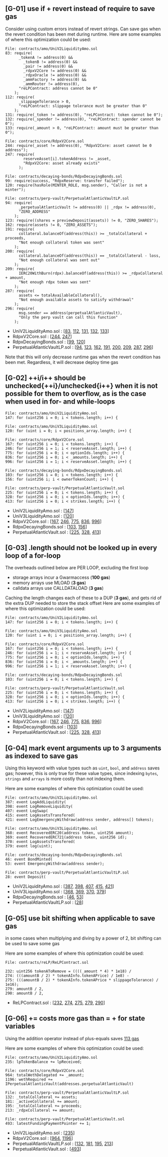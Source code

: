 ## [G-01] use if + revert instead of require to save gas

Consider using custom errors instead of revert strings. Can save gas when the revert condition has been met during runtime.
Here are some examples of where this optimization could be used:
```
File: contracts/amo/UniV2LiquidityAmo.sol
83: require(
      _tokenA != address(0) &&
        _tokenB != address(0) &&
        _pair != address(0) &&
        _rdpxV2Core != address(0) &&
        _rdpxOracle != address(0) &&
        _ammFactory != address(0) &&
        _ammRouter != address(0),
      "reLPContract: address cannot be 0"
    );
112: require(
      _slippageTolerance > 0,
      "reLPContract: slippage tolerance must be greater than 0"
    );
131: require(_token != address(0), "reLPContract: token cannot be 0");
132: require(_spender != address(0), "reLPContract: spender cannot be 0");
133: require(_amount > 0, "reLPContract: amount must be greater than 0");

File: contracts/core/RdpxV2Core.sol
244: require(_asset != address(0), "RdpxV2Core: asset cannot be 0 address");
247: require(
        reserveAsset[i].tokenAddress != _asset,
        "RdpxV2Core: asset already exists"
      );

File: contracts/decaying-bonds/RdpxDecayingBonds.sol
99: require(success, "RdpxReserve: transfer failed");
120: require(hasRole(MINTER_ROLE, msg.sender), "Caller is not a minter");

File: contracts/perp-vault/PerpetualAtlanticVaultLP.sol
94: require(
      _perpetualAtlanticVault != address(0) || _rdpx != address(0),
      "ZERO_ADDRESS"
    );
123: require((shares = previewDeposit(assets)) != 0, "ZERO_SHARES");
162: require(assets != 0, "ZERO_ASSETS");
191: require(
      collateral.balanceOf(address(this)) >= _totalCollateral + proceeds,
      "Not enough collateral token was sent"
    );
200: require(
      collateral.balanceOf(address(this)) == _totalCollateral - loss,
      "Not enough collateral was sent out"
    );
209: require(
      IERC20WithBurn(rdpx).balanceOf(address(this)) >= _rdpxCollateral + amount,
      "Not enough rdpx token was sent"
    );
287: require(
      assets <= totalAvailableCollateral(),
      "Not enough available assets to satisfy withdrawal"
    );
296: require(
      msg.sender == address(perpetualAtlanticVault),
      "Only the perp vault can call this function"
    );

```
 - UniV2LiquidityAmo.sol : [[83](https://github.com/code-423n4/2023-08-dopex/blob/0ea4387a4851cd6c8811dfb61da95a677f3f63ae/contracts/amo/UniV2LiquidityAmo.sol#L83), [112](https://github.com/code-423n4/2023-08-dopex/blob/0ea4387a4851cd6c8811dfb61da95a677f3f63ae/contracts/amo/UniV2LiquidityAmo.sol#L112), [131](https://github.com/code-423n4/2023-08-dopex/blob/0ea4387a4851cd6c8811dfb61da95a677f3f63ae/contracts/amo/UniV2LiquidityAmo.sol#L131), [132](https://github.com/code-423n4/2023-08-dopex/blob/0ea4387a4851cd6c8811dfb61da95a677f3f63ae/contracts/amo/UniV2LiquidityAmo.sol#L132), [133](https://github.com/code-423n4/2023-08-dopex/blob/0ea4387a4851cd6c8811dfb61da95a677f3f63ae/contracts/amo/UniV2LiquidityAmo.sol#L133)]
 - RdpxV2Core.sol : [[244](https://github.com/code-423n4/2023-08-dopex/blob/0ea4387a4851cd6c8811dfb61da95a677f3f63ae/contracts/core/RdpxV2Core.sol#L244), [247](https://github.com/code-423n4/2023-08-dopex/blob/0ea4387a4851cd6c8811dfb61da95a677f3f63ae/contracts/core/RdpxV2Core.sol#L247)]
 - RdpxDecayingBonds.sol : [[99](https://github.com/code-423n4/2023-08-dopex/blob/0ea4387a4851cd6c8811dfb61da95a677f3f63ae/contracts/decaying-bonds/RdpxDecayingBonds.sol#L99), [120](https://github.com/code-423n4/2023-08-dopex/blob/0ea4387a4851cd6c8811dfb61da95a677f3f63ae/contracts/decaying-bonds/RdpxDecayingBonds.sol#L120)]
 - PerpetualAtlanticVaultLP.sol : [[94](https://github.com/code-423n4/2023-08-dopex/blob/0ea4387a4851cd6c8811dfb61da95a677f3f63ae/contracts/perp-vault/PerpetualAtlanticVaultLP.sol#L94), [123](https://github.com/code-423n4/2023-08-dopex/blob/0ea4387a4851cd6c8811dfb61da95a677f3f63ae/contracts/perp-vault/PerpetualAtlanticVaultLP.sol#L123), [162](https://github.com/code-423n4/2023-08-dopex/blob/0ea4387a4851cd6c8811dfb61da95a677f3f63ae/contracts/perp-vault/PerpetualAtlanticVaultLP.sol#L162), [191](https://github.com/code-423n4/2023-08-dopex/blob/0ea4387a4851cd6c8811dfb61da95a677f3f63ae/contracts/perp-vault/PerpetualAtlanticVaultLP.sol#L191), [200](https://github.com/code-423n4/2023-08-dopex/blob/0ea4387a4851cd6c8811dfb61da95a677f3f63ae/contracts/perp-vault/PerpetualAtlanticVaultLP.sol#L200), [209](https://github.com/code-423n4/2023-08-dopex/blob/0ea4387a4851cd6c8811dfb61da95a677f3f63ae/contracts/perp-vault/PerpetualAtlanticVaultLP.sol#L209), [287](https://github.com/code-423n4/2023-08-dopex/blob/0ea4387a4851cd6c8811dfb61da95a677f3f63ae/contracts/perp-vault/PerpetualAtlanticVaultLP.sol#L287), [296](https://github.com/code-423n4/2023-08-dopex/blob/0ea4387a4851cd6c8811dfb61da95a677f3f63ae/contracts/perp-vault/PerpetualAtlanticVaultLP.sol#L296)]

Note that this will only decrease runtime gas when the revert condition has been met. Regardless, it will decrease deploy time gas


## [G-02] ++i/i++ should be unchecked{++i}/unchecked{i++} when it is not possible for them to overflow, as is the case when used in for- and while-loops
```
File: contracts/amo/UniV2LiquidityAmo.sol
147: for (uint256 i = 0; i < tokens.length; i++) {

File: contracts/amo/UniV3LiquidityAmo.sol
120: for (uint i = 0; i < positions_array.length; i++) {

File: contracts/core/RdpxV2Core.sol
167: for (uint256 i = 0; i < tokens.length; i++) {
246: for (uint256 i = 1; i < reserveAsset.length; i++) {
775: for (uint256 i = 0; i < optionIds.length; i++) {
836: for (uint256 i = 0; i < _amounts.length; i++) {
996: for (uint256 i = 1; i < reserveAsset.length; i++) {

File: contracts/decaying-bonds/RdpxDecayingBonds.sol
103: for (uint256 i = 0; i < tokens.length; i++) {
156: for (uint256 i; i < ownerTokenCount; i++) {

File: contracts/perp-vault/PerpetualAtlanticVault.sol
225: for (uint256 i = 0; i < tokens.length; i++) {
328: for (uint256 i = 0; i < optionIds.length; i++) {
413: for (uint256 i = 0; i < strikes.length; i++) {

```
 - UniV2LiquidityAmo.sol : [[147](https://github.com/code-423n4/2023-08-dopex/blob/0ea4387a4851cd6c8811dfb61da95a677f3f63ae/contracts/amo/UniV2LiquidityAmo.sol#L147)]
 - UniV3LiquidityAmo.sol : [[120](https://github.com/code-423n4/2023-08-dopex/blob/0ea4387a4851cd6c8811dfb61da95a677f3f63ae/contracts/amo/UniV3LiquidityAmo.sol#L120)]
 - RdpxV2Core.sol : [[167](https://github.com/code-423n4/2023-08-dopex/blob/0ea4387a4851cd6c8811dfb61da95a677f3f63ae/contracts/core/RdpxV2Core.sol#L167), [246](https://github.com/code-423n4/2023-08-dopex/blob/0ea4387a4851cd6c8811dfb61da95a677f3f63ae/contracts/core/RdpxV2Core.sol#L246), [775](https://github.com/code-423n4/2023-08-dopex/blob/0ea4387a4851cd6c8811dfb61da95a677f3f63ae/contracts/core/RdpxV2Core.sol#L775), [836](https://github.com/code-423n4/2023-08-dopex/blob/0ea4387a4851cd6c8811dfb61da95a677f3f63ae/contracts/core/RdpxV2Core.sol#L836), [996](https://github.com/code-423n4/2023-08-dopex/blob/0ea4387a4851cd6c8811dfb61da95a677f3f63ae/contracts/core/RdpxV2Core.sol#L996)]
 - RdpxDecayingBonds.sol : [[103](https://github.com/code-423n4/2023-08-dopex/blob/0ea4387a4851cd6c8811dfb61da95a677f3f63ae/contracts/decaying-bonds/RdpxDecayingBonds.sol#L103), [156](https://github.com/code-423n4/2023-08-dopex/blob/0ea4387a4851cd6c8811dfb61da95a677f3f63ae/contracts/decaying-bonds/RdpxDecayingBonds.sol#L156)]
 - PerpetualAtlanticVault.sol : [[225](https://github.com/code-423n4/2023-08-dopex/blob/0ea4387a4851cd6c8811dfb61da95a677f3f63ae/contracts/perp-vault/PerpetualAtlanticVault.sol#L225), [328](https://github.com/code-423n4/2023-08-dopex/blob/0ea4387a4851cd6c8811dfb61da95a677f3f63ae/contracts/perp-vault/PerpetualAtlanticVault.sol#L328), [413](https://github.com/code-423n4/2023-08-dopex/blob/0ea4387a4851cd6c8811dfb61da95a677f3f63ae/contracts/perp-vault/PerpetualAtlanticVault.sol#L413)]

## [G-03] <array>.length should not be looked up in every loop of a for-loop
The overheads outlined below are PER LOOP, excluding the first loop
- storage arrays incur a Gwarmaccess (**100 gas**)
- memory arrays use MLOAD (**3 gas**)
- calldata arrays use CALLDATALOAD (**3 gas**)

Caching the length changes each of these to a DUP<N> (**3 gas**), and gets rid of the extra DUP<N> needed to store the stack offset
Here are some examples of where this optimization could be used:
```
File: contracts/amo/UniV2LiquidityAmo.sol
147: for (uint256 i = 0; i < tokens.length; i++) {

File: contracts/amo/UniV3LiquidityAmo.sol
120: for (uint i = 0; i < positions_array.length; i++) {

File: contracts/core/RdpxV2Core.sol
167: for (uint256 i = 0; i < tokens.length; i++) {
246: for (uint256 i = 1; i < reserveAsset.length; i++) {
775: for (uint256 i = 0; i < optionIds.length; i++) {
836: for (uint256 i = 0; i < _amounts.length; i++) {
996: for (uint256 i = 1; i < reserveAsset.length; i++) {

File: contracts/decaying-bonds/RdpxDecayingBonds.sol
103: for (uint256 i = 0; i < tokens.length; i++) {

File: contracts/perp-vault/PerpetualAtlanticVault.sol
225: for (uint256 i = 0; i < tokens.length; i++) {
328: for (uint256 i = 0; i < optionIds.length; i++) {
413: for (uint256 i = 0; i < strikes.length; i++) {

```
 - UniV2LiquidityAmo.sol : [[147](https://github.com/code-423n4/2023-08-dopex/blob/0ea4387a4851cd6c8811dfb61da95a677f3f63ae/contracts/amo/UniV2LiquidityAmo.sol#L147)]
 - UniV3LiquidityAmo.sol : [[120](https://github.com/code-423n4/2023-08-dopex/blob/0ea4387a4851cd6c8811dfb61da95a677f3f63ae/contracts/amo/UniV3LiquidityAmo.sol#L120)]
 - RdpxV2Core.sol : [[167](https://github.com/code-423n4/2023-08-dopex/blob/0ea4387a4851cd6c8811dfb61da95a677f3f63ae/contracts/core/RdpxV2Core.sol#L167), [246](https://github.com/code-423n4/2023-08-dopex/blob/0ea4387a4851cd6c8811dfb61da95a677f3f63ae/contracts/core/RdpxV2Core.sol#L246), [775](https://github.com/code-423n4/2023-08-dopex/blob/0ea4387a4851cd6c8811dfb61da95a677f3f63ae/contracts/core/RdpxV2Core.sol#L775), [836](https://github.com/code-423n4/2023-08-dopex/blob/0ea4387a4851cd6c8811dfb61da95a677f3f63ae/contracts/core/RdpxV2Core.sol#L836), [996](https://github.com/code-423n4/2023-08-dopex/blob/0ea4387a4851cd6c8811dfb61da95a677f3f63ae/contracts/core/RdpxV2Core.sol#L996)]
 - RdpxDecayingBonds.sol : [[103](https://github.com/code-423n4/2023-08-dopex/blob/0ea4387a4851cd6c8811dfb61da95a677f3f63ae/contracts/decaying-bonds/RdpxDecayingBonds.sol#L103)]
 - PerpetualAtlanticVault.sol : [[225](https://github.com/code-423n4/2023-08-dopex/blob/0ea4387a4851cd6c8811dfb61da95a677f3f63ae/contracts/perp-vault/PerpetualAtlanticVault.sol#L225), [328](https://github.com/code-423n4/2023-08-dopex/blob/0ea4387a4851cd6c8811dfb61da95a677f3f63ae/contracts/perp-vault/PerpetualAtlanticVault.sol#L328), [413](https://github.com/code-423n4/2023-08-dopex/blob/0ea4387a4851cd6c8811dfb61da95a677f3f63ae/contracts/perp-vault/PerpetualAtlanticVault.sol#L413)]

## [G-04] mark event arguments up to 3 arguments as indexed to save gas
Using this keyword with value types such as `uint`, `bool`, and `address` saves gas; however, this is only true for these value types, since indexing `bytes`, `strings` and `arrays` is more costly than not indexing them.

Here are some examples of where this optimization could be used:

```
File: contracts/amo/UniV2LiquidityAmo.sol
387: event LogAddLiquidity(
398: event LogRemoveLiquidity(
407: event LogSwap(
415: event LogAssetsTransfered(
421: event LogEmergencyWithdraw(address sender, address[] tokens);

File: contracts/amo/UniV3LiquidityAmo.sol
368: event RecoveredERC20(address token, uint256 amount);
369: event RecoveredERC721(address token, uint256 id);
370: event LogAssetsTransfered(
379: event log(uint);

File: contracts/decaying-bonds/RdpxDecayingBonds.sol
46: event BondMinted(
53: event EmergencyWithdraw(address sender);

File: contracts/perp-vault/PerpetualAtlanticVaultLP.sol
28: event Deposit(

```
 - UniV2LiquidityAmo.sol : [[387](https://github.com/code-423n4/2023-08-dopex/blob/0ea4387a4851cd6c8811dfb61da95a677f3f63ae/contracts/amo/UniV2LiquidityAmo.sol#L387), [398](https://github.com/code-423n4/2023-08-dopex/blob/0ea4387a4851cd6c8811dfb61da95a677f3f63ae/contracts/amo/UniV2LiquidityAmo.sol#L398), [407](https://github.com/code-423n4/2023-08-dopex/blob/0ea4387a4851cd6c8811dfb61da95a677f3f63ae/contracts/amo/UniV2LiquidityAmo.sol#L407), [415](https://github.com/code-423n4/2023-08-dopex/blob/0ea4387a4851cd6c8811dfb61da95a677f3f63ae/contracts/amo/UniV2LiquidityAmo.sol#L415), [421](https://github.com/code-423n4/2023-08-dopex/blob/0ea4387a4851cd6c8811dfb61da95a677f3f63ae/contracts/amo/UniV2LiquidityAmo.sol#L421)]
 - UniV3LiquidityAmo.sol : [[368](https://github.com/code-423n4/2023-08-dopex/blob/0ea4387a4851cd6c8811dfb61da95a677f3f63ae/contracts/amo/UniV3LiquidityAmo.sol#L368), [369](https://github.com/code-423n4/2023-08-dopex/blob/0ea4387a4851cd6c8811dfb61da95a677f3f63ae/contracts/amo/UniV3LiquidityAmo.sol#L369), [370](https://github.com/code-423n4/2023-08-dopex/blob/0ea4387a4851cd6c8811dfb61da95a677f3f63ae/contracts/amo/UniV3LiquidityAmo.sol#L370), [379](https://github.com/code-423n4/2023-08-dopex/blob/0ea4387a4851cd6c8811dfb61da95a677f3f63ae/contracts/amo/UniV3LiquidityAmo.sol#L379)]
 - RdpxDecayingBonds.sol : [[46](https://github.com/code-423n4/2023-08-dopex/blob/0ea4387a4851cd6c8811dfb61da95a677f3f63ae/contracts/decaying-bonds/RdpxDecayingBonds.sol#L46), [53](https://github.com/code-423n4/2023-08-dopex/blob/0ea4387a4851cd6c8811dfb61da95a677f3f63ae/contracts/decaying-bonds/RdpxDecayingBonds.sol#L53)]
 - PerpetualAtlanticVaultLP.sol : [[28](https://github.com/code-423n4/2023-08-dopex/blob/0ea4387a4851cd6c8811dfb61da95a677f3f63ae/contracts/perp-vault/PerpetualAtlanticVaultLP.sol#L28)] 

## [G-05] use bit shifting when applicable to save gas
in some cases when multiplying and diving by a power of 2, bit shifting can be used to save some gas

Here are some examples of where this optimization could be used:

```
File: contracts/reLP/ReLPContract.sol
 
232: uint256 tokenAToRemove = ((((_amount * 4) * 1e18) /
274: (((amountB / 2) * tokenAInfo.tokenAPrice) / 1e8) -
275: (((amountB / 2) * tokenAInfo.tokenAPrice * slippageTolerance) / 1e16);
279: amountB / 2,
290: amountB / 2,

```
- ReLPContract.sol : [[232](https://github.com/code-423n4/2023-08-dopex/blob/eb4d4a201b3a75dd4bddc74a34e9c42c71d0d12f/contracts/reLP/ReLPContract.sol#L232), [274](https://github.com/code-423n4/2023-08-dopex/blob/eb4d4a201b3a75dd4bddc74a34e9c42c71d0d12f/contracts/reLP/ReLPContract.sol#L274), [275](https://github.com/code-423n4/2023-08-dopex/blob/eb4d4a201b3a75dd4bddc74a34e9c42c71d0d12f/contracts/reLP/ReLPContract.sol#L275), [279](https://github.com/code-423n4/2023-08-dopex/blob/eb4d4a201b3a75dd4bddc74a34e9c42c71d0d12f/contracts/reLP/ReLPContract.sol#279), [290](https://github.com/code-423n4/2023-08-dopex/blob/eb4d4a201b3a75dd4bddc74a34e9c42c71d0d12f/contracts/reLP/ReLPContract.sol#290)]

## [G-06] <x> += <y> costs more gas than <x> = <x> + <y> for state variables
Using the addition operator instead of plus-equals saves [113 gas](https://gist.github.com/IllIllI000/cbbfb267425b898e5be734d4008d4fe8)

Here are some examples of where this optimization could be used:

```
File: contracts/amo/UniV2LiquidityAmo.sol
235: lpTokenBalance += lpReceived;

File: contracts/core/RdpxV2Core.sol
964: totalWethDelegated += _amount;
1196: wethRequired += IPerpetualAtlanticVault(addresses.perpetualAtlanticVault)

File: contracts/perp-vault/PerpetualAtlanticVaultLP.sol
132: _totalCollateral += assets;
181: _activeCollateral += amount;
195: _totalCollateral += proceeds;
213: _rdpxCollateral += amount;

File: contracts/perp-vault/PerpetualAtlanticVault.sol
493: latestFundingPaymentPointer += 1;

```
 - UniV2LiquidityAmo.sol : [[235](https://github.com/code-423n4/2023-08-dopex/blob/0ea4387a4851cd6c8811dfb61da95a677f3f63ae/contracts/amo/UniV2LiquidityAmo.sol#L235)]
 - RdpxV2Core.sol : [[964](https://github.com/code-423n4/2023-08-dopex/blob/0ea4387a4851cd6c8811dfb61da95a677f3f63ae/contracts/core/RdpxV2Core.sol#L964), [1196](https://github.com/code-423n4/2023-08-dopex/blob/0ea4387a4851cd6c8811dfb61da95a677f3f63ae/contracts/core/RdpxV2Core.sol#L1196)]
 - PerpetualAtlanticVaultLP.sol : [[132](https://github.com/code-423n4/2023-08-dopex/blob/0ea4387a4851cd6c8811dfb61da95a677f3f63ae/contracts/perp-vault/PerpetualAtlanticVaultLP.sol#L132), [181](https://github.com/code-423n4/2023-08-dopex/blob/0ea4387a4851cd6c8811dfb61da95a677f3f63ae/contracts/perp-vault/PerpetualAtlanticVaultLP.sol#L181), [195](https://github.com/code-423n4/2023-08-dopex/blob/0ea4387a4851cd6c8811dfb61da95a677f3f63ae/contracts/perp-vault/PerpetualAtlanticVaultLP.sol#L195), [213](https://github.com/code-423n4/2023-08-dopex/blob/0ea4387a4851cd6c8811dfb61da95a677f3f63ae/contracts/perp-vault/PerpetualAtlanticVaultLP.sol#L213)]
 - PerpetualAtlanticVault.sol : [[493](https://github.com/code-423n4/2023-08-dopex/blob/0ea4387a4851cd6c8811dfb61da95a677f3f63ae/contracts/perp-vault/PerpetualAtlanticVault.sol#L493)]
